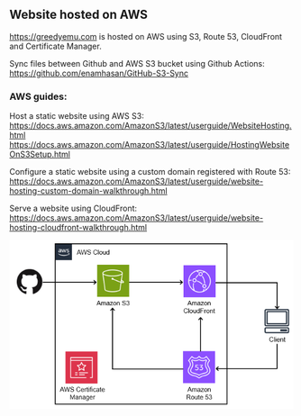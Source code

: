## Website hosted on AWS

https://greedyemu.com is hosted on AWS using S3, Route 53, CloudFront and Certificate Manager.

Sync files between Github and AWS S3 bucket using Github Actions:  
https://github.com/enamhasan/GitHub-S3-Sync

### AWS guides:

Host a static website using AWS S3:  
https://docs.aws.amazon.com/AmazonS3/latest/userguide/WebsiteHosting.html  
https://docs.aws.amazon.com/AmazonS3/latest/userguide/HostingWebsiteOnS3Setup.html

Configure a static website using a custom domain registered with Route 53:  
https://docs.aws.amazon.com/AmazonS3/latest/userguide/website-hosting-custom-domain-walkthrough.html

Serve a website using CloudFront:  
https://docs.aws.amazon.com/AmazonS3/latest/userguide/website-hosting-cloudfront-walkthrough.html


![architecture](https://github.com/greedyemu/website/blob/main/image/architecture.png)
